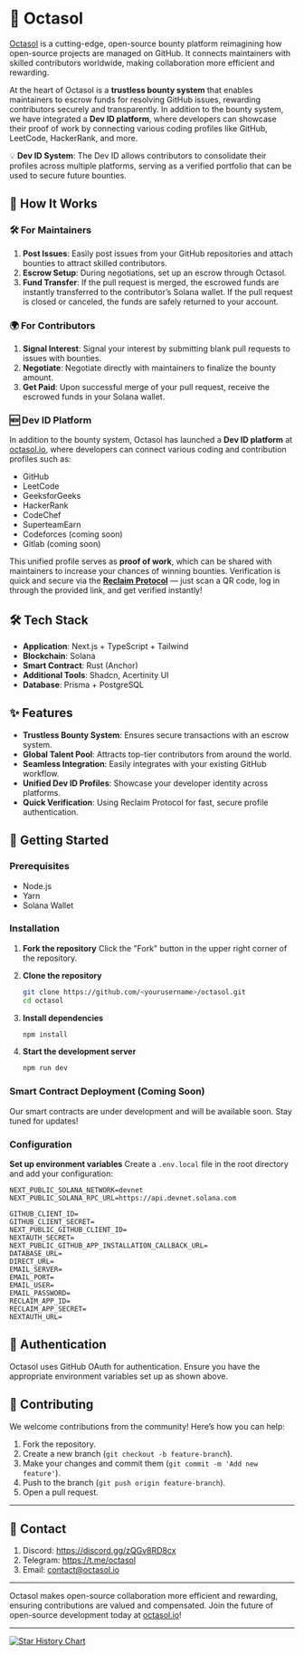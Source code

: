 # 🌟 Octasol

[Octasol](https://octasol.io/) is a cutting-edge, open-source bounty platform reimagining how open-source projects are managed on GitHub. It connects maintainers with skilled contributors worldwide, making collaboration more efficient and rewarding.

At the heart of Octasol is a **trustless bounty system** that enables maintainers to escrow funds for resolving GitHub issues, rewarding contributors securely and transparently. In addition to the bounty system, we have integrated a **Dev ID platform**, where developers can showcase their proof of work by connecting various coding profiles like GitHub, LeetCode, HackerRank, and more.

💡 **Dev ID System**: The Dev ID allows contributors to consolidate their profiles across multiple platforms, serving as a verified portfolio that can be used to secure future bounties.

## 🚀 How It Works

### 🛠️ For Maintainers

1. **Post Issues**: Easily post issues from your GitHub repositories and attach bounties to attract skilled contributors.
2. **Escrow Setup**: During negotiations, set up an escrow through Octasol.
3. **Fund Transfer**: If the pull request is merged, the escrowed funds are instantly transferred to the contributor’s Solana wallet. If the pull request is closed or canceled, the funds are safely returned to your account.

### 🌍 For Contributors

1. **Signal Interest**: Signal your interest by submitting blank pull requests to issues with bounties.
2. **Negotiate**: Negotiate directly with maintainers to finalize the bounty amount.
3. **Get Paid**: Upon successful merge of your pull request, receive the escrowed funds in your Solana wallet.

### 🆕 Dev ID Platform

In addition to the bounty system, Octasol has launched a **Dev ID platform** at [octasol.io](https://octasol.io), where developers can connect various coding and contribution profiles such as:

- GitHub
- LeetCode
- GeeksforGeeks
- HackerRank
- CodeChef
- SuperteamEarn
- Codeforces (coming soon)
- Gitlab (coming soon)

This unified profile serves as **proof of work**, which can be shared with maintainers to increase your chances of winning bounties. Verification is quick and secure via the [**Reclaim Protocol**](https://reclaimprotocol.org/) — just scan a QR code, log in through the provided link, and get verified instantly!

## 🛠️ Tech Stack

- **Application**: Next.js + TypeScript + Tailwind
- **Blockchain**: Solana
- **Smart Contract**: Rust (Anchor)
- **Additional Tools**: Shadcn, Acertinity UI
- **Database**: Prisma + PostgreSQL

## ✨ Features

- **Trustless Bounty System**: Ensures secure transactions with an escrow system.
- **Global Talent Pool**: Attracts top-tier contributors from around the world.
- **Seamless Integration**: Easily integrates with your existing GitHub workflow.
- **Unified Dev ID Profiles**: Showcase your developer identity across platforms.
- **Quick Verification**: Using Reclaim Protocol for fast, secure profile authentication.

## 🌟 Getting Started

### Prerequisites

- Node.js
- Yarn
- Solana Wallet

### Installation

1. **Fork the repository**
   Click the "Fork" button in the upper right corner of the repository.

2. **Clone the repository**

   ```bash
   git clone https://github.com/<yourusername>/octasol.git
   cd octasol
   ```

3. **Install dependencies**

   ```bash
   npm install
   ```

4. **Start the development server**

   ```bash
   npm run dev
   ```

### Smart Contract Deployment (Coming Soon)

Our smart contracts are under development and will be available soon. Stay tuned for updates!

### Configuration

**Set up environment variables**
Create a `.env.local` file in the root directory and add your configuration:

```env
NEXT_PUBLIC_SOLANA_NETWORK=devnet
NEXT_PUBLIC_SOLANA_RPC_URL=https://api.devnet.solana.com

GITHUB_CLIENT_ID=
GITHUB_CLIENT_SECRET=
NEXT_PUBLIC_GITHUB_CLIENT_ID=
NEXTAUTH_SECRET=
NEXT_PUBLIC_GITHUB_APP_INSTALLATION_CALLBACK_URL=
DATABASE_URL=
DIRECT_URL=
EMAIL_SERVER=
EMAIL_PORT=
EMAIL_USER=
EMAIL_PASSWORD=
RECLAIM_APP_ID=
RECLAIM_APP_SECRET=
NEXTAUTH_URL=
```

## 🔐 Authentication

Octasol uses GitHub OAuth for authentication. Ensure you have the appropriate environment variables set up as shown above.

## 🤝 Contributing

We welcome contributions from the community! Here’s how you can help:

1. Fork the repository.
2. Create a new branch (`git checkout -b feature-branch`).
3. Make your changes and commit them (`git commit -m 'Add new feature'`).
4. Push to the branch (`git push origin feature-branch`).
5. Open a pull request.
---
## 📩 Contact 

1. Discord: https://discord.gg/zQGv8RD8cx
2. Telegram: https://t.me/octasol
3. Email: contact@octasol.io

---

Octasol makes open-source collaboration more efficient and rewarding, ensuring contributions are valued and compensated. Join the future of open-source development today at [octasol.io](https://octasol.io)!

---
<a href="https://star-history.com/#octasol/octasol&Timeline">
 <picture>
   <source media="(prefers-color-scheme: dark)" srcset="https://api.star-history.com/svg?repos=octasol/octasol&type=Timeline&theme=dark" />
   <source media="(prefers-color-scheme: light)" srcset="https://api.star-history.com/svg?repos=octasol/octasol&type=Timeline" />
   <img alt="Star History Chart" src="https://api.star-history.com/svg?repos=octasol/octasol&type=Timeline" />
 </picture>
</a>
